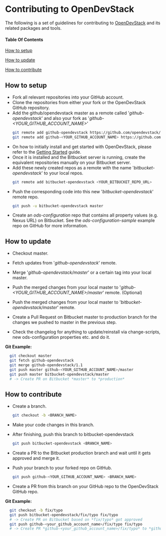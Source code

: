 # Contributing to OpenDevStack

The following is a set of guidelines for contributing to [OpenDevStack](https://github.com/opendevstack) and its related packages and tools.  

#### Table Of Contents

[How to setup](#how-to-setup)

[How to update](#how-to-update)

[How to contribute](#how-to-contribute)

## How to setup
* Fork all relevant repositories into your GitHub account.
* Clone the repositories from either your fork or the OpenDevStack GitHub repository.
* Add the github/opendevstack master as a remote called '*github-opendevstack*' and also your fork as '*github-<YOUR_GITHUB_ACCOUNT_NAME>*'
  ```sh
  git remote add github-opendevstack https://github.com/opendevstack/<REPO_NAME>.git
  git remote add github-<YOUR_GITHUB_ACCOUNT_NAME> https://github.com/<YOUR_GITHUB_ACCOUNT_NAME>/<REPO_NAME>.git
  ```
* On how to initially install and get started with OpenDevStack, please refer to the [Getting Started](https://github.com/opendevstack) guide.
* Once it is installed and the Bitbucket server is running, create the equivalent repositories manually on your Bitbucket server.
* Add these newly created repos as a remote with the name '*bitbucket-opendevstack*' to your local repos.
  ```sh
  git remote add bitbucket-opendevstack <YOUR_BITBUCKET_REPO_URL>
  ```
* Push the corresponding code into this new '*bitbucket-opendevstack*' remote repo.
  ```sh
  git push -u bitbucket-opendevstack master
  ```
* Create an *ods-configuration* repo that contains all property values (e.g. Nexus URL) on Bitbucket. See the *ods-configuration-sample* example repo on GitHub for more information.

## How to update
* Checkout master.

* Fetch updates from '*github-opendevstack*' remote.

* Merge '*github-opendevstack/master*' or a certain tag into your local master.

* Push the merged changes from your local master to '*github-<YOUR_GITHUB_ACCOUNT_NAME>/master*' remote. (Optional)

* Push the merged changes from your local master to '*bitbucket-opendevstack/master*' remote.

* Create a Pull Request on Bitbucket master to production branch for the changes we pushed to master in the previous step.

* Check the changelog for anything to update/reinstall via change-scripts, new ods-configuration properties etc. and do it.


**Git Example:**
```sh
  git checkout master
  git fetch github-opendevstack
  git merge github-opendevstack/1.1
  git push master github-<YOUR_GITHUB_ACCOUNT_NAME>/master
  git push master bitbucket-opendevstack/master
  # -> Create PR on Bitbucket *master* to *production*
```


## How to contribute
* Create a branch.
  ```sh
  git checkout -b <BRANCH_NAME>
  ```

* Make your code changes in this branch.

* After finishing, push this branch to bitbucket-opendevstack
  ```sh
  git push bitbucket-opendevstack <BRANCH_NAME>
  ```
  
* Create a PR to the Bitbucket production branch and wait until it gets approved and merge it.

* Push your branch to your forked repo on GitHub.
  ```sh
  git push github-<YOUR_GITHUB_ACCOUNT_NAME> <BRANCH_NAME>
  ```

* Create a PR from this branch on your GitHub repo to the OpenDevStack GitHub repo. 


**Git Example:**
```sh
  git checkout -b fix/typo
  git push bitbucket-opendevstack/fix/typo fix/typo
  # -> Create PR on Bitbucket based on *fix/typo* got approved  
  git push github-<your_github_account_name>/fix/typo fix/typo 
  # -> Create PR *github-<your_github_account_name>/fix/typo* to *github-opendevstack/master*
```

